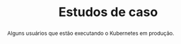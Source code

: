 ---
title: Estudos de caso
linkTitle: Estudos de caso
bigheader: Estudos de caso utilizando Kubernetes
abstract: Alguns usuários que estão executando o Kubernetes em produção.
layout: basic
class: gridPage
cid: caseStudies
menu:
  main:
    weight: 60
---